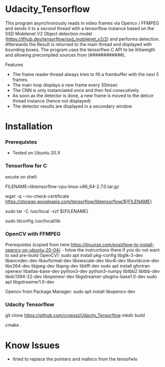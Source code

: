 # Udacity_Tensorflow

This program asynchronously reads in video frames via Opencv / FFMPEG and sends it to a second thread with a tensorflow instance based on the SSD Mobilenet V2 Object detection model (https://tfhub.dev/tensorflow/ssd_mobilenet_v2/2) and performs detection. Afterwards the Result is returned to the main thread and displayed with bounding boxes.
The program uses the tensorflwo C API to be lihtweigth and allowing precompiled sources from (############).

Features
- The frame reader thread always tries to fill a frambuffer with the next 5 frames.
- The main loop displays a new frame every 30msec
- The CNN is only instanciated once and then fed conecutively
- As soon as the detector is done, a new frame is moved to the detcor thread instance (hence not displayed)
- The detector results are displayed in a secondary window


# Installation
### Prerequistes
- Tested on Ubuntu 20.X

### Tensorflow for C
excute on shell:

FILENAME=libtensorflow-cpu-linux-x86_64-2.7.0.tar.gz

wget -q --no-check-certificate https://storage.googleapis.com/tensorflow/libtensorflow/${FILENAME}

sudo tar -C /usr/local -xzf ${FILENAME}

sudo ldconfig /usr/local/lib

### OpenCV with FFMPEG
Prerequistes (copied from here https://linuxize.com/post/how-to-install-opencv-on-ubuntu-20-04/ - folow the instructions there if you do not want to oad pre-build OpenCV):
sudo apt install pkg-config libgtk-3-dev libavcodec-dev libavformat-dev libswscale-dev libv4l-dev libxvidcore-dev libx264-dev libjpeg-dev libpng-dev libtiff-dev
sudo apt install gfortran openexr libatlas-base-dev python3-dev python3-numpy libtbb2 libtbb-dev libdc1394-22-dev libopenexr-dev libgstreamer-plugins-base1.0-dev
sudo apt libgstreamer1.0-dev

Opencv from Package Manager:
sudo apt install libopencv-dev

###  Udacity Tensorflow
 git clone https://github.com/croessi/Udacity_Tensorflow
 mkdir build
 
 cmake .

# Know Issues
- Itried to replace the pointers and mallocs from the tensofwlo
